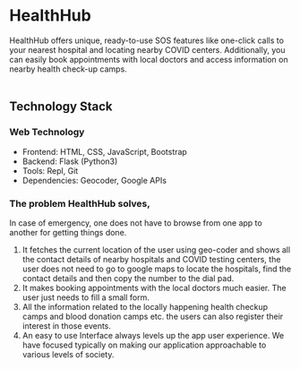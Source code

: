 # HealthHub

HealthHub offers unique, ready-to-use SOS features like one-click calls to your nearest hospital and locating nearby COVID centers. Additionally, you can easily book appointments with local doctors and access information on nearby health check-up camps.
<br>
<br>

## Technology Stack

### Web Technology

- Frontend: HTML, CSS, JavaScript, Bootstrap
- Backend: Flask (Python3)
- Tools: Repl, Git
- Dependencies: Geocoder, Google APIs

 ### The problem HealthHub solves, 
In case of emergency, one does not have to browse from one app to another for getting things done.

1. It fetches the current location of the user using geo-coder and shows all the contact details of nearby hospitals and COVID testing centers, the user does not need to go to google maps to locate the hospitals, find the contact details and then copy the number to the dial pad.
2. It makes booking appointments with the local doctors much easier. The user just needs to fill a small form.
3. All the information related to the locally happening health checkup camps and blood donation camps etc. the users can also register their interest in those events.
4. An easy to use Interface always levels up the app user experience. We have focused typically on making our application approachable to various levels of society.
